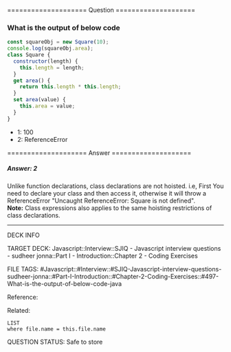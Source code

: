 ==================== Question ====================  

### What is the output of below code

```javascript
const squareObj = new Square(10);
console.log(squareObj.area);
class Square {
  constructor(length) {
    this.length = length;
  }
  get area() {
    return this.length * this.length;
  }
  set area(value) {
    this.area = value;
  }
}
```

- 1: 100
- 2: ReferenceError  

==================== Answer ====================  

##### Answer: 2

Unlike function declarations, class declarations are not hoisted. i.e, First You
need to declare your class and then access it, otherwise it will throw a
ReferenceError "Uncaught ReferenceError: Square is not defined".  
**Note:** Class expressions also applies to the same hoisting restrictions of
class declarations.

---

DECK INFO

TARGET DECK: Javascript::Interview::SJIQ - Javascript interview questions -
sudheer jonna::Part I - Introduction::Chapter 2 - Coding Exercises

FILE TAGS:
#Javascript::#Interview::#SJIQ-Javascript-interview-questions-sudheer-jonna::#Part-I-Introduction::#Chapter-2-Coding-Exercises::#497-What-is-the-output-of-below-code-java

Reference:

Related:

```dataview
LIST
where file.name = this.file.name
```

QUESTION STATUS: Safe to store
